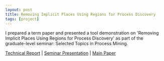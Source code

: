 ```yaml
---
layout: post
title: Removing Implicit Places Using Regions for Process Discovery
tags: [project]
---
```


I prepared a term paper and presented a tool demonstration on 'Removing Implicit Places Using Regions for Process Discovery' as part of the graduate-level seminar: Selected Topics in Process Mining.

<a href="/seminar_report.pdf" target="_blank"> Technical Report</a> |
<a href="/seminar_presentation.pdf" target="_blank"> Seminar Presentation</a> |
<a href="/seminar_paper.pdf" target="_blank"> Main Paper</a>
